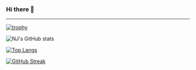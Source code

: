 ### Hi there 👋

<!--
**chainlito/chainlito** is a ✨ _special_ ✨ repository because its `README.md` (this file) appears on your GitHub profile.

Here are some ideas to get you started:

- 🔭 I’m currently working on ...
- 🌱 I’m currently learning ...
- 👯 I’m looking to collaborate on ...
- 🤔 I’m looking for help with ...
- 💬 Ask me about ...
- 📫 How to reach me: ...
- 😄 Pronouns: ...
- ⚡ Fun fact: ...
-->


-----------------------------------------------------------------------------------------------------
[![trophy](https://github-profile-trophy.vercel.app/?username=chainlito&theme=nord&title=MultipleLang,Repo,Commits,PR,Follower)](https://github.com/ryo-ma/github-profile-trophy)

![NJ's GitHub stats](https://github-readme-stats.vercel.app/api?username=chainlito&show_icons=true&theme=tokyonight)

[![Top Langs](https://github-readme-stats.vercel.app/api/top-langs/?username=chainlito&layout=compact&langs_count=8&theme=tokyonight)](https://github.com/anuraghazra/github-readme-stats)

[![GitHub Streak](http://github-readme-streak-stats.herokuapp.com?user=chainlito&theme=tokyonight&hide_border=true&date_format=M%20j%5B%2C%20Y%5D)](https://git.io/streak-stats)
